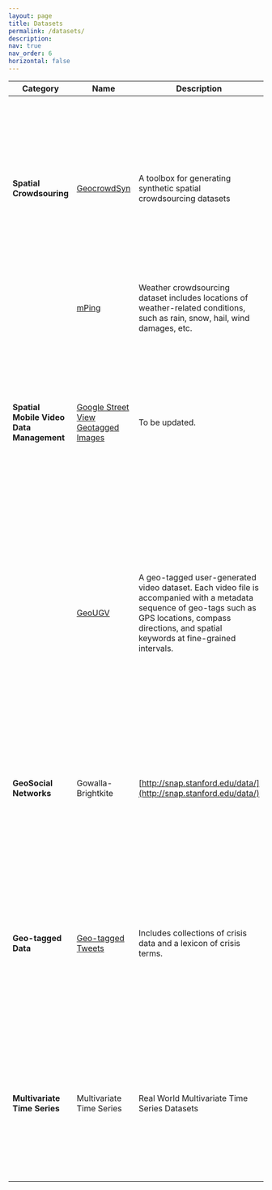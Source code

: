 ```yaml
---
layout: page
title: Datasets
permalink: /datasets/
description: 
nav: true
nav_order: 6
horizontal: false
---
```


| Category                | Name                                            |	Description                                                       |	Reference      |
--------------------------|-------------------------------------------------|-------------------------------------------------------------------|----------------|
|**Spatial Crowdsouring** | [GeocrowdSyn](https://github.com/ubriela/SCAWG) | A toolbox for generating synthetic spatial crowdsourcing datasets | To, H., Asghari, M., Deng, D., & Shahabi, C. (2016, March). "SCAWG: A Toolbox for Generating Synthetic Workload for Spatial Crowdsourcing." In 2016 IEEE International Conference on Pervasive Computing and Communication Workshops. |
|                         | [mPing](https://mping.ou.edu/)                  | Weather crowdsourcing dataset includes locations of weather-related conditions, such as rain, snow, hail, wind damages, etc. | To be updated.|
|**Spatial Mobile Video Data Management** | [Google Street View Geotagged Images](https://www.crcv.ucf.edu/projects/GMCP_Geolocalization/#Dataset) | To be updated. | Amir Roshan Zamir and Mubarak Shah, "Image Geo-localization Based on Multiple Nearest Neighbor Feature Matching using Generalized Graphs", IEEE Transactions on Pattern Analysis and Machine Intelligence, 2014|
|                                         | [GeoUGV](https://dl.acm.org/doi/10.1145/2910017.2910617) | A geo-tagged user-generated video dataset. Each video file is accompanied with a metadata sequence of geo-tags such as GPS locations, compass directions, and spatial keywords at fine-grained intervals. | Lu, Y., To, H., Alfarrarjeh, A., Kim, S. H., Yin, Y., Zimmermann, R., & Shahabi, C. (2016). "GeoUGV: User-Generated Mobile Video Dataset with Fine Granularity Spatial Metadata." In Proceedings of the 7th International Conference on Multimedia Systems.|
| **GeoSocial Networks** | Gowalla-Brightkite | [http://snap.stanford.edu/data/](http://snap.stanford.edu/data/) | Leskovec, Jure, and Rok Sosič. "Snap: A general-purpose network analysis and graph-mining library." ACM Transactions on Intelligent Systems and Technology (TIST) (2016).|
| **Geo-tagged Data**    | [Geo-tagged Tweets](http://www.crisislex.org/data-collections.html) | Includes collections of crisis data and a lexicon of crisis terms. | A. Olteanu, C. Castillo, F. Diaz, S. Vieweg. 2014. "CrisisLex: A Lexicon for Collecting and Filtering Microblogged Communications in Crises." In Proceedings of the AAAI Conference on Weblogs and Social Media.|
| **Multivariate Time Series** | Multivariate Time Series | Real World Multivariate Time Series Datasets | Yang, Kiyoung, and Cyrus Shahabi. "A PCA-based Similarity Measure for Multivariate Time Series." Proceedings of the 2nd ACM International Workshop on Multimedia Databases. 2004. |